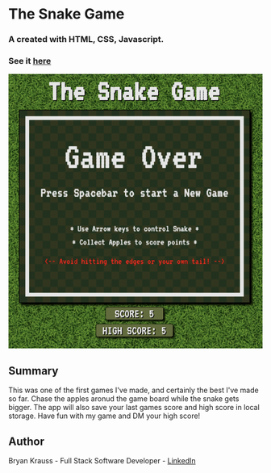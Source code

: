 # The Snake Game

### A created with HTML, CSS, Javascript.

### See it [here](https://bryangk.github.io/snake_game/)

![](./img/snake_game.png)

## Summary

This was one of the first games I've made, and certainly the best I've made so far. Chase the apples aronud the game board while the snake gets bigger. The app will also save your last games score and high score in local storage. Have fun with my game and DM your high score!

## Author

Bryan Krauss - Full Stack Software Developer - [LinkedIn](https://www.linkedin.com/in/bryan-krauss-556b3a200/)